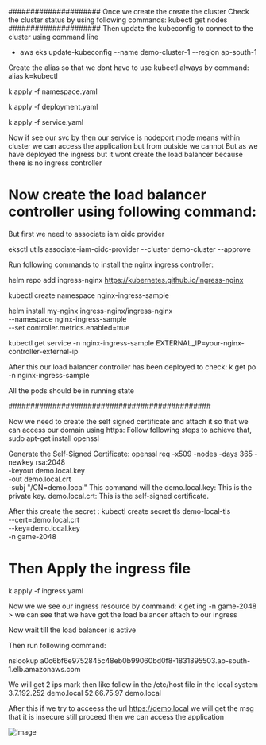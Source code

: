 #####################
Once we create the create the cluster
Check the cluster status by using following commands:
kubectl get nodes
#####################
Then update the kubeconfig to connect to the cluster using command line
- aws eks update-kubeconfig --name demo-cluster-1 --region ap-south-1


Create the alias so that we dont have to use kubectl always by command: alias k=kubectl

k apply -f namespace.yaml

k apply -f deployment.yaml

k apply -f service.yaml

Now if see our svc by then our service is nodeport mode means within cluster we can access the application but from outside we cannot
But as we have deployed the ingress but it wont create the load balancer because there is no ingress controller 


# Now create the load balancer controller using following command:

But first we need to associate iam oidc provider

eksctl utils associate-iam-oidc-provider --cluster demo-cluster --approve

Run following commands to install the nginx ingress controller:

helm repo add ingress-nginx https://kubernetes.github.io/ingress-nginx

kubectl create namespace nginx-ingress-sample

helm install my-nginx ingress-nginx/ingress-nginx \
--namespace nginx-ingress-sample \
--set controller.metrics.enabled=true

kubectl get service -n nginx-ingress-sample
EXTERNAL_IP=your-nginx-controller-external-ip

After this our load balancer controller has been deployed to check:
k get po -n nginx-ingress-sample

All the pods should be in running state

##############################################

Now we need to create the self signed certificate and attach it so that we can access our domain using https:
Follow following steps to achieve that,
sudo apt-get install openssl

Generate the Self-Signed Certificate:
openssl req -x509 -nodes -days 365 -newkey rsa:2048 \
    -keyout demo.local.key \
    -out demo.local.crt \
    -subj "/CN=demo.local"
This command will the 
demo.local.key: This is the private key.
demo.local.crt: This is the self-signed certificate.

After this create the secret :
kubectl create secret tls demo-local-tls \
    --cert=demo.local.crt \
    --key=demo.local.key \
    -n game-2048
# Then Apply the ingress file
k apply -f ingress.yaml

Now we we see our ingress resource by command:
k get ing -n game-2048 > we can see that we have got the load balancer attach to our ingress

Now wait till the load balancer is active

Then run following command:

nslookup a0c6bf6e9752845c48eb0b99060bd0f8-1831895503.ap-south-1.elb.amazonaws.com

We will get 2 ips mark then like follow in the /etc/host file in the local system
3.7.192.252 demo.local
52.66.75.97 demo.local

After this if we try to acceess the url https://demo.local we will get the msg that it is insecure still proceed then
we can access the application

![image](https://github.com/user-attachments/assets/f6fd9f7e-1ab0-4ae0-8967-1493b040f26a)

